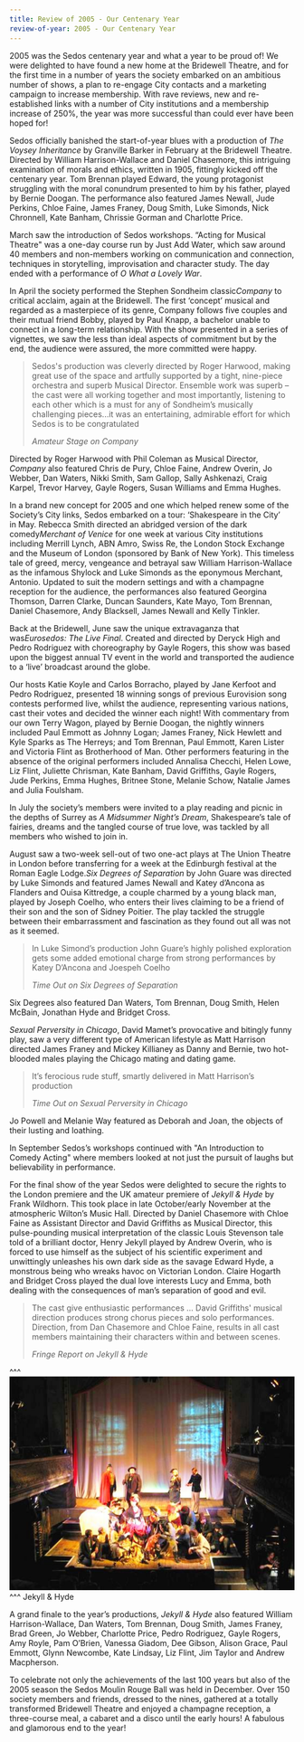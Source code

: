 ```yaml
---
title: Review of 2005 - Our Centenary Year
review-of-year: 2005 - Our Centenary Year
---
```

2005 was the Sedos centenary year and what a year to be proud of! We were delighted to have found a new home at the Bridewell Theatre, and for the first time in a number of years the society embarked on an ambitious number of shows, a plan to re-engage City contacts and a marketing campaign to increase membership. With rave reviews, new and re-established links with a number of City institutions and a membership increase of 250%, the year was more successful than could ever have been hoped for! 

Sedos officially banished the start-of-year blues with a production of *The Voysey Inheritance* by Granville Barker in February at the Bridewell Theatre. Directed by William Harrison-Wallace and Daniel Chasemore, this intriguing examination of morals and ethics, written in 1905, fittingly kicked off the centenary year. Tom Brennan played Edward, the young protagonist struggling with the moral conundrum presented to him by his father, played by Bernie Doogan. The performance also featured James Newall, Jude Perkins, Chloe Faine, James Franey, Doug Smith, Luke Simonds, Nick Chronnell, Kate Banham, Chrissie Gorman and Charlotte Price. 

March saw the introduction of Sedos workshops. “Acting for Musical Theatre" was a one-day course run by Just Add Water, which saw around 40 members and non-members working on communication and connection, techniques in storytelling, improvisation and character study. The day ended with a performance of *O What a Lovely War*. 

In April the society performed the Stephen Sondheim classic*Company* to critical acclaim, again at the Bridewell. The first ‘concept’ musical and regarded as a masterpiece of its genre, Company follows five couples and their mutual friend Bobby, played by Paul Knapp, a bachelor unable to connect in a long-term relationship. With the show presented in a series of vignettes, we saw the less than ideal aspects of commitment but by the end, the audience were assured, the more committed were happy. 

>Sedos's production was cleverly directed by Roger Harwood, making great use of the space and artfully supported by a tight, nine-piece orchestra and superb Musical Director. Ensemble work was superb – the cast were all working together and most importantly, listening to each other which is a must for any of Sondheim’s musically challenging pieces...it was an entertaining, admirable effort for which Sedos is to be congratulated
><footer><cite>Amateur Stage on Company</cite></footer>

Directed by Roger Harwood with Phil Coleman as Musical Director, *Company* also featured Chris de Pury, Chloe Faine, Andrew Overin, Jo Webber, Dan Waters, Nikki Smith, Sam Gallop, Sally Ashkenazi, Craig Karpel, Trevor Harvey, Gayle Rogers, Susan Williams and Emma Hughes. 

In a brand new concept for 2005 and one which helped renew some of the Society’s City links, Sedos embarked on a tour: ‘Shakespeare in the City’ in May. Rebecca Smith directed an abridged version of the dark comedy*Merchant of Venice* for one week at various City institutions including Merrill Lynch, ABN Amro, Swiss Re, the London Stock Exchange and the Museum of London (sponsored by Bank of New York). This timeless tale of greed, mercy, vengeance and betrayal saw William Harrison-Wallace as the infamous Shylock and Luke Simonds as the eponymous Merchant, Antonio. Updated to suit the modern settings and with a champagne reception for the audience, the performances also featured Georgina Thomson, Darren Clarke, Duncan Saunders, Kate Mayo, Tom Brennan, Daniel Chasemore, Andy Blacksell, James Newall and Kelly Tinkler. 

Back at the Bridewell, June saw the unique extravaganza that was*Eurosedos: The Live Final*. Created and directed by Deryck High and Pedro Rodriguez with choreography by Gayle Rogers, this show was based upon the biggest annual TV event in the world and transported the audience to a ‘live’ broadcast around the globe. 

Our hosts Katie Koyle and Carlos Borracho, played by Jane Kerfoot and Pedro Rodriguez, presented 18 winning songs of previous Eurovision song contests performed live, whilst the audience, representing various nations, cast their votes and decided the winner each night! With commentary from our own Terry Wagon, played by Bernie Doogan, the nightly winners included Paul Emmott as Johnny Logan; James Franey, Nick Hewlett and Kyle Sparks as The Herreys; and Tom Brennan, Paul Emmott, Karen Lister and Victoria Flint as Brotherhood of Man. Other performers featuring in the absence of the original performers included Annalisa Checchi, Helen Lowe, Liz Flint, Juliette Chrisman, Kate Banham, David Griffiths, Gayle Rogers, Jude Perkins, Emma Hughes, Britnee Stone, Melanie Schow, Natalie James and Julia Foulsham.

In July the society’s members were invited to a play reading and picnic in the depths of Surrey as *A Midsummer Night’s Dream*, Shakespeare’s tale of fairies, dreams and the tangled course of true love, was tackled by all members who wished to join in. 

August saw a two-week sell-out of two one-act plays at The Union Theatre in London before transferring for a week at the Edinburgh festival at the Roman Eagle Lodge.*Six Degrees of Separation* by John Guare was directed by Luke Simonds and featured James Newall and Katey d’Ancona as Flanders and Ouisa Kittredge, a couple charmed by a young black man, played by Joseph Coelho, who enters their lives claiming to be a friend of their son and the son of Sidney Poitier. The play tackled the struggle between their embarrassment and fascination as they found out all was not as it seemed.

>In Luke Simond’s production John Guare’s highly polished exploration gets some added emotional charge from strong performances by Katey D’Ancona and Joespeh Coelho
><footer><cite>Time Out on Six Degrees of Separation</cite></footer>

Six Degrees also featured Dan Waters, Tom Brennan, Doug Smith, Helen McBain, Jonathan Hyde and Bridget Cross.

*Sexual Perversity in Chicago*, David Mamet’s provocative and bitingly funny play, saw a very different type of American lifestyle as Matt Harrison directed James Franey and Mickey Killianey as Danny and Bernie, two hot-blooded males playing the Chicago mating and dating game.

> It’s ferocious rude stuff, smartly delivered in Matt Harrison’s production
><footer><cite>Time Out on Sexual Perversity in Chicago</cite></footer>

Jo Powell and Melanie Way featured as Deborah and Joan, the objects of their lusting and loathing. 

In September Sedos’s workshops continued with "An Introduction to Comedy Acting" where members looked at not just the pursuit of laughs but believability in performance. 

For the final show of the year Sedos were delighted to secure the rights to the London premiere and the UK amateur premiere of *Jekyll & Hyde* by Frank Wildhorn. This took place in late October/early November at the atmospheric Wilton’s Music Hall. Directed by Daniel Chasemore with Chloe Faine as Assistant Director and David Griffiths as Musical Director, this pulse-pounding musical interpretation of the classic Louis Stevenson tale told of a brilliant doctor, Henry Jekyll played by Andrew Overin, who is forced to use himself as the subject of his scientific experiment and unwittingly unleashes his own dark side as the savage Edward Hyde, a monstrous being who wreaks havoc on Victorian London. Claire Hogarth and Bridget Cross played the dual love interests Lucy and Emma, both dealing with the consequences of man’s separation of good and evil.

>The cast give enthusiastic performances ... David Griffiths' musical direction produces strong chorus pieces and solo performances. Direction, from Dan Chasemore and Chloe Faine, results in all cast members maintaining their characters within and between scenes.
><footer><cite>Fringe Report on Jekyll & Hyde</cite></footer>

^^^ ![](/assets/4838694391_05b416f617_o.jpg)
^^^ Jekyll & Hyde

A grand finale to the year’s productions, *Jekyll & Hyde* also featured William Harrison-Wallace, Dan Waters, Tom Brennan, Doug Smith, James Franey, Brad Green, Jo Webber, Charlotte Price, Pedro Rodriguez, Gayle Rogers, Amy Royle, Pam O’Brien, Vanessa Giadom, Dee Gibson, Alison Grace, Paul Emmott, Glynn Newcombe, Kate Lindsay, Liz Flint, Jim Taylor and Andrew Macpherson. 

To celebrate not only the achievements of the last 100 years but also of the 2005 season the Sedos Moulin Rouge Ball was held in December. Over 150 society members and friends, dressed to the nines, gathered at a totally transformed Bridewell Theatre and enjoyed a champagne reception, a three-course meal, a cabaret and a disco until the early hours! A fabulous and glamorous end to the year!